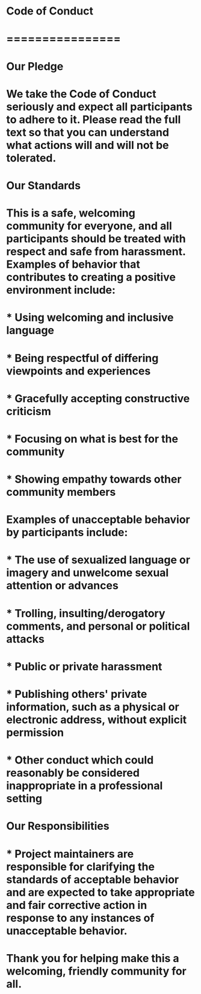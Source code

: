 # Code of Conduct
# ================

# Our Pledge
# We take the Code of Conduct seriously and expect all participants to adhere to it. Please read the full text so that you can understand what actions will and will not be tolerated.


# Our Standards

# This is a safe, welcoming community for everyone, and all participants should be treated with respect and safe from harassment. Examples of behavior that contributes to creating a positive environment include:

# * Using welcoming and inclusive language

# * Being respectful of differing viewpoints and experiences

# * Gracefully accepting constructive criticism

# * Focusing on what is best for the community

# * Showing empathy towards other community members

# Examples of unacceptable behavior by participants include:

# * The use of sexualized language or imagery and unwelcome sexual attention or advances

# * Trolling, insulting/derogatory comments, and personal or political attacks

# * Public or private harassment

# * Publishing others' private information, such as a physical or electronic address, without explicit permission

# * Other conduct which could reasonably be considered inappropriate in a professional setting

# Our Responsibilities

# * Project maintainers are responsible for clarifying the standards of acceptable behavior and are expected to take appropriate and fair corrective action in response to any instances of unacceptable behavior.

# Thank you for helping make this a welcoming, friendly community for all.